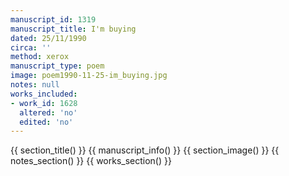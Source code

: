 ```yaml
---
manuscript_id: 1319
manuscript_title: I'm buying
dated: 25/11/1990
circa: ''
method: xerox
manuscript_type: poem
image: poem1990-11-25-im_buying.jpg
notes: null
works_included:
- work_id: 1628
  altered: 'no'
  edited: 'no'
---
```


{{ section_title() }}
{{ manuscript_info() }}
{{ section_image() }}
{{ notes_section() }}
{{ works_section() }}
